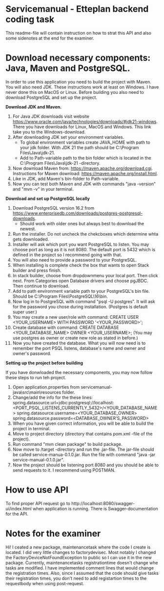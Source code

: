 # Servicemanual - Etteplan backend coding task

This readme-file will contain instruction on how to strat this API and also some sidenotes at the end for the examiner.

# Download necessary components: Java, Maven and PostgreSQL.

In order to use this application you need to build the project with Maven. You will also need JDK.
These instructions work at least on Windows. I have never done this on MacOS or Linux.
Before building you also need to download PostgreSQL and set up the project.

**Download JDK and Maven.**

1. For Java JDK downloads visit website https://www.oracle.com/java/technologies/downloads/#jdk21-windows.
    There you have downloads for Linux, MacOS and Windows. This link take you to the Windows-download.
2. After downloading JDK set your environment variables.
    - To global environment variables create JAVA_HOME with path to your jdk folder. With JDK 21 the path should be C:\Program Files\Java\jdk-21.
    - Add to Path-variable path to the bin folder which is located in the C:\Program Files\Java\jdk-21 -directory.
3. Now download Maven from: https://maven.apache.org/download.cgi. Instructions for Maven download: https://maven.apache.org/install.html.
4. Like in JDK, add Maven's bin-folder to Path-variable. 
5. Now you can test both Maven and JDK with commands "java -version" and "mvn -v" in your terminal.

**Download and set up PostgreSQL locally**

1. Download PostgreSQL version 16.2 from https://www.enterprisedb.com/downloads/postgres-postgresql-downloads.
    - Should work with older ones but always best to download the newest.
2. Run the installer. Do not uncheck the chekcboxes which determine whta gets downloaded.
3. Installer will ask which port you want PostgreSQL to listen. You may choose port as long as it is not 8080. The default port is 5432 which is defined in the project so I recommend going with that.
4. You will also need to provide a password to your PostgreSQL.
5. When installing is complete check the box that wants to open Stack builder and press finish.
6. In stack builder, choose from dropdownmenu your local port. Then click next. From Categories open Database drivers and choose pgJBDC. Then continue to download.
7. Add to path environment variable path to your PostgreSQL's bin file. Should be C:\Program Files\PostgreSQL\16\bin.
8. Now log in to PostgreSQL with command "psql -U postgres". It will ask for the password you chose during installation. (Postgres is default super user.)
9. You may create a new user/role with command: CREATE USER <YOUR_USERNAME> WITH PASSWORD '<YOUR_PASSWORD>';
10. Create database with command: CREATE DATABASE <YOUR_DATABASE_NAME> OWNER <YOUR_USERNAME>; (You may use postgres as owner or create new role as stated in before.)
11. Now you have created the database. What you will now need is to remember the port PSQL listens, database's name and owner and owner's password.

**Setting up the project before building**

If you have donwloaded the necessary components, you may now follow these steps to run teh project.

1. Open application.properties from servicemanual-java\src\main\resources folder.
2. Change/add the info for the these lines:
    spring.datasource.url=jdbc:postgresql://localhost:<PORT_PSQL_LISTENS_CURRENTLY_5432>/<YOUR_DATABASE_NAME>
    spring.datasource.username=<YOUR_DATABASE_OWNER>
    spring.datasource.password=<DATABASE_OWNER'S_PASSWORD>
3. When you have given correct information, you will be able to build the project in terminal.
4. Move to project directory (directory that contains pom.xml -file of the project).
4. Run command "mvn clean package" to build package.
5. Now move to /target -directory and run the .jar-file. The jar-file should be called service-manua-0.1.0.jar. Run the file with command "java -jar service-manual-0.1.0.jar".
6. Now the project should be listening port 8080 and you should be able to send requests to it. I recommend using POSTMAN.

# How to use API

To find proper API request go to http://localhost:8080/swagger-ui/index.html when application is running. There is Swagger-documentation for the API.


# Notes for the examiner

Hi! I ceated a new package, maintenancetask where the code I create is located. I did very little changes to factorydevisec. Most notably I changed the FactoryDeviceNotFoundException to public so I can use it in the new package.
Currently, maintenancetasks registrationtime doesn't change whe tasks are modified. I have implemented comment lines that would change the registration times. Also, since I assumed that the code should give tasks their registration times, you don't need to add registartion times to the requestbody when using post-request.



